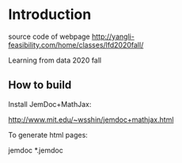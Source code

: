 # Introduction
source code of webpage
http://yangli-feasibility.com/home/classes/lfd2020fall/

Learning from data 2020 fall

## How to build

Install JemDoc+MathJax:

http://www.mit.edu/~wsshin/jemdoc+mathjax.html


To generate html pages:


jemdoc *.jemdoc


